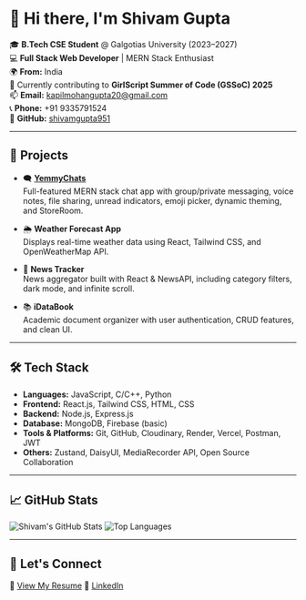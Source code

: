 # 👋 Hi there, I'm Shivam Gupta

🎓 **B.Tech CSE Student** @ Galgotias University (2023–2027)  
💻 **Full Stack Web Developer** | MERN Stack Enthusiast  
🌍 **From:** India  
🚀 Currently contributing to **GirlScript Summer of Code (GSSoC) 2025**  
📫 **Email:** kapilmohangupta20@gmail.com  
📞 **Phone:** +91 9335791524  
🔗 **GitHub:** [shivamgupta951](https://github.com/shivamgupta951)

---

## 🚀 Projects

- 🗨️ **[YemmyChats](https://github.com/shivamgupta951/YemmyChats)**  
  Full-featured MERN stack chat app with group/private messaging, voice notes, file sharing, unread indicators, emoji picker, dynamic theming, and StoreRoom.

- 🌦️ **Weather Forecast App**  
  Displays real-time weather data using React, Tailwind CSS, and OpenWeatherMap API.

- 📰 **News Tracker**  
  News aggregator built with React & NewsAPI, including category filters, dark mode, and infinite scroll.

- 📚 **iDataBook**  
  Academic document organizer with user authentication, CRUD features, and clean UI.

---

## 🛠️ Tech Stack

- **Languages:** JavaScript, C/C++, Python  
- **Frontend:** React.js, Tailwind CSS, HTML, CSS  
- **Backend:** Node.js, Express.js  
- **Database:** MongoDB, Firebase (basic)  
- **Tools & Platforms:** Git, GitHub, Cloudinary, Render, Vercel, Postman, JWT  
- **Others:** Zustand, DaisyUI, MediaRecorder API, Open Source Collaboration

---

## 📈 GitHub Stats

![Shivam's GitHub Stats](https://github-readme-stats.vercel.app/api?username=shivamgupta951&show_icons=true&theme=radical)
![Top Languages](https://github-readme-stats.vercel.app/api/top-langs/?username=shivamgupta951&layout=compact&theme=radical)

---

## 🤝 Let's Connect

📄 [View My Resume]([https://drive.google.com/your-resume-link-here](https://docs.google.com/document/d/1Mc3LQ1aJP8TjV-zIpDFkefILu_ctRhht/edit?usp=sharing&ouid=109956806891477297940&rtpof=true&sd=true))  
🔗 [LinkedIn]([https://linkedin.com/in/your-link](https://www.linkedin.com/in/shivam-gupta-199203339/)) 
